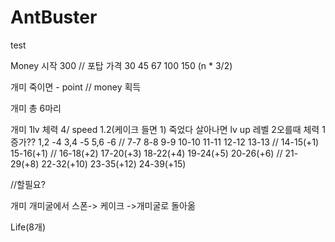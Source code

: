 # AntBuster

test



Money 시작 300 // 포탑 가격 30 45 67 100 150 (n * 3/2)

개미 죽이면  - point // money 획득

개미 총 6마리

개미 1lv 체력 4/ speed 1.2(케이크 들면 1)
죽었다 살아나면 lv up
레벨 2오를때 체력 1증가??
1,2 -4
3,4 -5
5,6 -6
//
7-7
8-8
9-9
10-10
11-11
12-12
13-13
//
14-15(+1)
15-16(+1)
//
16-18(+2)
17-20(+3)
18-22(+4)
19-24(+5)
20-26(+6)
//
21-29(+8)
22-32(+10)
23-35(+12)
24-39(+15)

//할필요?

개미 개미굴에서 스폰-> 케이크 ->개미굴로 돌아옮

Life(8개)


